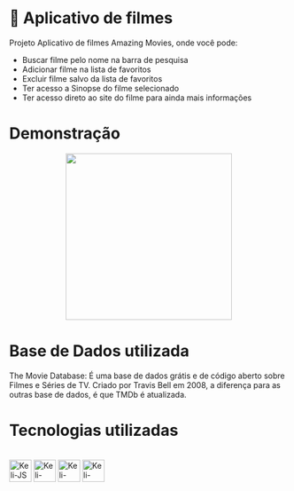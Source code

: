# 📱 Aplicativo de filmes 
Projeto Aplicativo de filmes Amazing Movies, onde você pode:
<ul>
  <li>Buscar filme pelo nome na barra de pesquisa</li>
  <li>Adicionar filme na lista de favoritos</li>
  <li>Excluir filme salvo da lista de favoritos</li>
  <li>Ter acesso a Sinopse do filme selecionado </li>
  <li>Ter acesso direto ao site do filme para ainda mais informações </li>
</ul>

# Demonstração

<div align="center">
    <img src="/src/pages/Gif/filmes.gif" width="300px"</img> 
</div>

# Base de Dados utilizada
The Movie Database: É uma base de dados grátis e de código aberto sobre Filmes e Séries de TV. Criado por Travis Bell em 2008, 
a diferença para as outras base de dados, é que TMDb é atualizada.

# Tecnologias utilizadas

<div style="display: inline_block"><br>
  <img align="center" alt="Keli-JS" height="40" width="40" src="https://cdn.iconscout.com/icon/free/png-64/javascript-3628858-3029998.png">
  <img align="center" alt="Keli-React" height="40" width="40" src="https://cdn.iconscout.com/icon/free/png-64/react-1-282599.png">
  <img align="center" alt="Keli-SDC" height="40" width="40" src="https://cdn-images-1.medium.com/max/1200/1*y1fCsOVCYCTi1B9Q_0BOYg.png">
  <img align="center" alt="Keli-Expo" height="40" width="40" src="https://inceptum-stor.icons8.com/TErRc1E6L9wX/expoicon.jpg">
</div>
